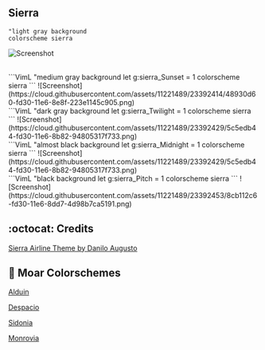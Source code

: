 Sierra
------

```VimL
"light gray background
colorscheme sierra 
```
![Screenshot](https://cloud.githubusercontent.com/assets/11221489/23392406/34afddd2-fd30-11e6-8ca9-9e3514497757.png)

<br>
```VimL
"medium gray background
let g:sierra_Sunset = 1
colorscheme sierra
```
![Screenshot](https://cloud.githubusercontent.com/assets/11221489/23392414/48930d60-fd30-11e6-8e8f-223e1145c905.png)

<br>
```VimL
"dark gray background
let g:sierra_Twilight = 1
colorscheme sierra
```
![Screenshot](https://cloud.githubusercontent.com/assets/11221489/23392429/5c5edb44-fd30-11e6-8b82-94805317f733.png)

<br>
```VimL
"almost black background
let g:sierra_Midnight = 1
colorscheme sierra
```
![Screenshot](https://cloud.githubusercontent.com/assets/11221489/23392429/5c5edb44-fd30-11e6-8b82-94805317f733.png)

<br>
```VimL
"black background
let g:sierra_Pitch = 1
colorscheme sierra
```
![Screenshot](https://cloud.githubusercontent.com/assets/11221489/23392453/8cb112c6-fd30-11e6-8dd7-4d98b7ca5191.png)


:octocat: Credits
-----------------
[Sierra Airline Theme by Danilo Augusto](https://github.com/danilo-augusto)


:octopus: Moar Colorschemes
-------
[Alduin](https://github.com/AlessandroYorba/Alduin)

[Despacio](https://github.com/AlessandroYorba/Despacio)

[Sidonia](https://github.com/AlessandroYorba/Sidonia)

[Monrovia](https://github.com/AlessandroYorba/Monrovia)
